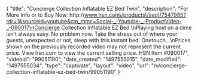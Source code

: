 {
    "title": "Concierge Collection Inflatable EZ Bed  Twin",
    "description": "For More Info or to Buy Now: http:\/\/www.hsn.com\/products\/seo\/7547985?rdr=1&sourceid=youtube&cm_mmc=Social-_-Youtube-_-ProductVideo-_-090017\nConcierge Collection Inflatable EZ Bed \nPlaying host on a dime isn't always easy. No problem now. Take the stress out of where your guests, unexpected or not, sleep with this instant bed. Onetouch...\nPrices shown on the previously recorded video may not represent the current price.  View hsn.com to view the current selling price. HSN Item #090017",
    "videoid": "99051190",
    "date_created": "1497555015",
    "date_modified": "1497555034",
    "type": "captivate",
    "layout": "video",
    "url": "\/v\/concierge-collection-inflatable-ez-bed-twin\/99051190"
}